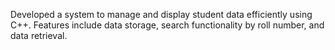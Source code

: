 Developed a system to manage and display student data efficiently using C++. Features include data storage, search functionality by roll number, and data retrieval.
